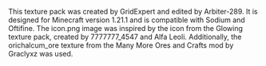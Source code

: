 This texture pack was created by GridExpert and edited by Arbiter-289.
It is designed for Minecraft version 1.21.1 and is compatible with Sodium and Oftifine.
The icon.png image was inspired by the icon from the Glowing texture pack, created by 7777777_4547 and Alfa Leoli. Additionally, the orichalcum_ore texture from the Many More Ores and Crafts mod by Graclyxz was used.
